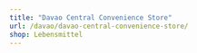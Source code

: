 ```yaml
---
title: "Davao Central Convenience Store"
url: /davao/davao-central-convenience-store/
shop: Lebensmittel
---
```

